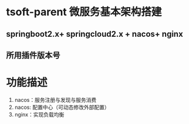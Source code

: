 # tsoft-parent 微服务基本架构搭建
## springboot2.x+ springcloud2.x + nacos+ nginx

## 所用插件版本号

# 功能描述

1. nacos：服务注册与发现与服务消费
2. nacos: 配置中心（可动态修改外部配置）
3. nginx：实现负载均衡


